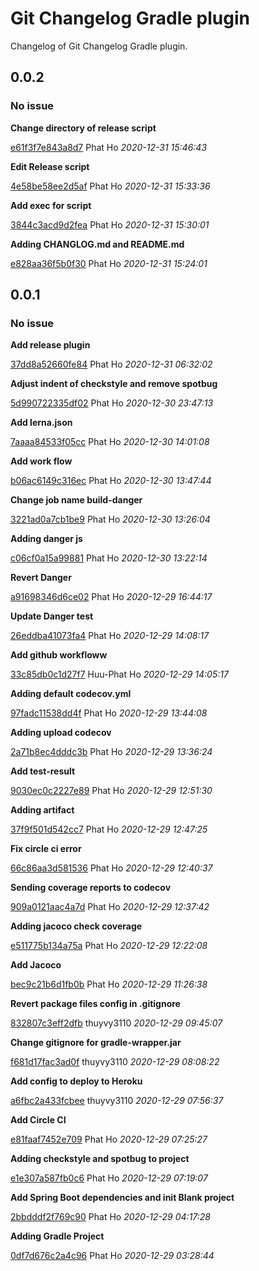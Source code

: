 # Git Changelog Gradle plugin

Changelog of Git Changelog Gradle plugin.

## 0.0.2
### No issue

**Change directory of release script**


[e61f3f7e843a8d7](https://github.com/tomasbjerre/git-changelog-gradle-plugin/commit/e61f3f7e843a8d7) Phat Ho *2020-12-31 15:46:43*

**Edit Release script**


[4e58be58ee2d5af](https://github.com/tomasbjerre/git-changelog-gradle-plugin/commit/4e58be58ee2d5af) Phat Ho *2020-12-31 15:33:36*

**Add exec for script**


[3844c3acd9d2fea](https://github.com/tomasbjerre/git-changelog-gradle-plugin/commit/3844c3acd9d2fea) Phat Ho *2020-12-31 15:30:01*

**Adding CHANGLOG.md and README.md**


[e828aa36f5b0f30](https://github.com/tomasbjerre/git-changelog-gradle-plugin/commit/e828aa36f5b0f30) Phat Ho *2020-12-31 15:24:01*


## 0.0.1
### No issue

**Add release plugin**


[37dd8a52660fe84](https://github.com/tomasbjerre/git-changelog-gradle-plugin/commit/37dd8a52660fe84) Phat Ho *2020-12-31 06:32:02*

**Adjust indent of checkstyle and remove spotbug**


[5d990722335df02](https://github.com/tomasbjerre/git-changelog-gradle-plugin/commit/5d990722335df02) Phat Ho *2020-12-30 23:47:13*

**Add lerna.json**


[7aaaa84533f05cc](https://github.com/tomasbjerre/git-changelog-gradle-plugin/commit/7aaaa84533f05cc) Phat Ho *2020-12-30 14:01:08*

**Add work flow**


[b06ac6149c316ec](https://github.com/tomasbjerre/git-changelog-gradle-plugin/commit/b06ac6149c316ec) Phat Ho *2020-12-30 13:47:44*

**Change job name build-danger**


[3221ad0a7cb1be9](https://github.com/tomasbjerre/git-changelog-gradle-plugin/commit/3221ad0a7cb1be9) Phat Ho *2020-12-30 13:26:04*

**Adding danger js**


[c06cf0a15a99881](https://github.com/tomasbjerre/git-changelog-gradle-plugin/commit/c06cf0a15a99881) Phat Ho *2020-12-30 13:22:14*

**Revert Danger**


[a91698346d6ce02](https://github.com/tomasbjerre/git-changelog-gradle-plugin/commit/a91698346d6ce02) Phat Ho *2020-12-29 16:44:17*

**Update Danger test**


[26eddba41073fa4](https://github.com/tomasbjerre/git-changelog-gradle-plugin/commit/26eddba41073fa4) Phat Ho *2020-12-29 14:08:17*

**Add github workfloww**


[33c85db0c1d27f7](https://github.com/tomasbjerre/git-changelog-gradle-plugin/commit/33c85db0c1d27f7) Huu-Phat Ho *2020-12-29 14:05:17*

**Adding default codecov.yml**


[97fadc11538dd4f](https://github.com/tomasbjerre/git-changelog-gradle-plugin/commit/97fadc11538dd4f) Phat Ho *2020-12-29 13:44:08*

**Adding upload codecov**


[2a71b8ec4dddc3b](https://github.com/tomasbjerre/git-changelog-gradle-plugin/commit/2a71b8ec4dddc3b) Phat Ho *2020-12-29 13:36:24*

**Add test-result**


[9030ec0c2227e89](https://github.com/tomasbjerre/git-changelog-gradle-plugin/commit/9030ec0c2227e89) Phat Ho *2020-12-29 12:51:30*

**Adding artifact**


[37f9f501d542cc7](https://github.com/tomasbjerre/git-changelog-gradle-plugin/commit/37f9f501d542cc7) Phat Ho *2020-12-29 12:47:25*

**Fix circle ci error**


[66c86aa3d581536](https://github.com/tomasbjerre/git-changelog-gradle-plugin/commit/66c86aa3d581536) Phat Ho *2020-12-29 12:40:37*

**Sending coverage reports to codecov**


[909a0121aac4a7d](https://github.com/tomasbjerre/git-changelog-gradle-plugin/commit/909a0121aac4a7d) Phat Ho *2020-12-29 12:37:42*

**Adding jacoco check coverage**


[e511775b134a75a](https://github.com/tomasbjerre/git-changelog-gradle-plugin/commit/e511775b134a75a) Phat Ho *2020-12-29 12:22:08*

**Add Jacoco**


[bec9c21b6d1fb0b](https://github.com/tomasbjerre/git-changelog-gradle-plugin/commit/bec9c21b6d1fb0b) Phat Ho *2020-12-29 11:26:38*

**Revert package files config in .gitignore**


[832807c3eff2dfb](https://github.com/tomasbjerre/git-changelog-gradle-plugin/commit/832807c3eff2dfb) thuyvy3110 *2020-12-29 09:45:07*

**Change gitignore for gradle-wrapper.jar**


[f681d17fac3ad0f](https://github.com/tomasbjerre/git-changelog-gradle-plugin/commit/f681d17fac3ad0f) thuyvy3110 *2020-12-29 08:08:22*

**Add config to deploy to Heroku**


[a6fbc2a433fcbee](https://github.com/tomasbjerre/git-changelog-gradle-plugin/commit/a6fbc2a433fcbee) thuyvy3110 *2020-12-29 07:56:37*

**Add Circle CI**


[e81faaf7452e709](https://github.com/tomasbjerre/git-changelog-gradle-plugin/commit/e81faaf7452e709) Phat Ho *2020-12-29 07:25:27*

**Adding checkstyle and spotbug to project**


[e1e307a587fb0c6](https://github.com/tomasbjerre/git-changelog-gradle-plugin/commit/e1e307a587fb0c6) Phat Ho *2020-12-29 07:19:07*

**Add Spring Boot dependencies and init Blank project**


[2bbdddf2f769c90](https://github.com/tomasbjerre/git-changelog-gradle-plugin/commit/2bbdddf2f769c90) Phat Ho *2020-12-29 04:17:28*

**Adding Gradle Project**


[0df7d676c2a4c96](https://github.com/tomasbjerre/git-changelog-gradle-plugin/commit/0df7d676c2a4c96) Phat Ho *2020-12-29 03:28:44*


